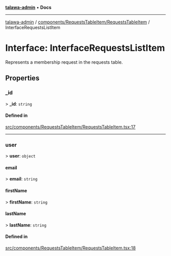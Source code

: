 [**talawa-admin**](../../../../README.md) • **Docs**

***

[talawa-admin](../../../../modules.md) / [components/RequestsTableItem/RequestsTableItem](../README.md) / InterfaceRequestsListItem

# Interface: InterfaceRequestsListItem

Represents a membership request in the requests table.

## Properties

### \_id

\> **\_id**: `string`

#### Defined in

[src/components/RequestsTableItem/RequestsTableItem.tsx:17](https://github.com/PalisadoesFoundation/talawa-admin/blob/7a991b3aa824070bd53d6367f1ce7f072321af88/src/components/RequestsTableItem/RequestsTableItem.tsx#L17)

***

### user

\> **user**: `object`

#### email

\> **email**: `string`

#### firstName

\> **firstName**: `string`

#### lastName

\> **lastName**: `string`

#### Defined in

[src/components/RequestsTableItem/RequestsTableItem.tsx:18](https://github.com/PalisadoesFoundation/talawa-admin/blob/7a991b3aa824070bd53d6367f1ce7f072321af88/src/components/RequestsTableItem/RequestsTableItem.tsx#L18)
